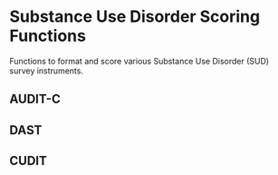 # Substance Use Disorder Scoring Functions
 Functions to format and score various Substance Use Disorder (SUD) survey instruments.

 ## AUDIT-C

 ## DAST

 ## CUDIT

 
